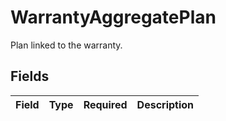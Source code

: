 # WarrantyAggregatePlan

Plan linked to the warranty.


## Fields

| Field       | Type        | Required    | Description |
| ----------- | ----------- | ----------- | ----------- |
